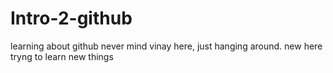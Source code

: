 # Intro-2-github
learning about github never mind
vinay here, just hanging around. new here tryng to learn new things 
